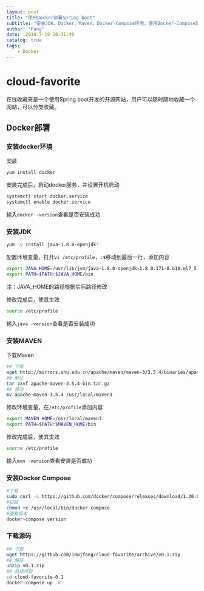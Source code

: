 ```yaml
---
layout: post
title: "使用Docker部署Spring boot"
subtitle: "安装JDK、Docker、Maven、Docker-Compose环境，使用Docker-Compose部署"
author: "Fang"
date:  2018-7-19 16:31:40
catalog: true
tags: 
    - Docker
---
```


cloud-favorite
================

在线收藏夹是一个使用Spring boot开发的开源网站，用户可以随时随地收藏一个网站，可以分类收藏。

## Docker部署

### 安装docker环境

安装

```sh
yum install docker
```

安装完成后，启动docker服务，并设置开机启动

``` sh
systemctl start docker.service
systemctl enable docker.service
```

输入``docker -version``查看是否安装成功

### 安装JDK

```sh
yum -y install java-1.8.0-openjdk*
```

配置环境变量，打开``vi /etc/profile``，``:$``移动到最后一行，添加内容

```sh
export JAVA_HOME=/usr/lib/jvm/java-1.8.0-openjdk-1.8.0.171-8.b10.el7_5.x86_64
export PATH=$PATH:$JAVA_HOME/bin
```

注：JAVA_HOME的路径根据实际路径修改

修改完成后，使其生效

```sh
source /etc/profile
```

输入``java -version``查看是否安装成功

### 安装MAVEN

下载Maven

```sh
## 下载
wget http://mirrors.shu.edu.cn/apache/maven/maven-3/3.5.4/binaries/apache-maven-3.5.4-bin.tar.gz
## 解压
tar zxvf apache-maven-3.5.4-bin.tar.gz
## 移动
mv apache-maven-3.5.4 /usr/local/maven3
```

修改环境变量，在``/etc/profile``添加内容

```sh
export MAVEN_HOME=/usr/local/maven3
export PATH=$PATH:$MAVEN_HOME/bin
```

修改完成后，使其生效

```sh
source /etc/profile
```

输入``mvn -version``查看安装是否成功

### 安装Docker Compose

```sh
#下载
sudo curl -L https://github.com/docker/compose/releases/download/1.20.0/docker-compose-`uname -s`-`uname -m` -o /usr/local/bin/docker-compose
#安装
chmod +x /usr/local/bin/docker-compose
#查看版本
docker-compose version
```

### 下载源码

```sh
## 下载
wget https://github.com/10wjfang/cloud-favorite/archive/v0.1.zip
## 解压
unzip v0.1.zip
## 启动项目
cd cloud-favorite-0.1
docker-compose up -d
```